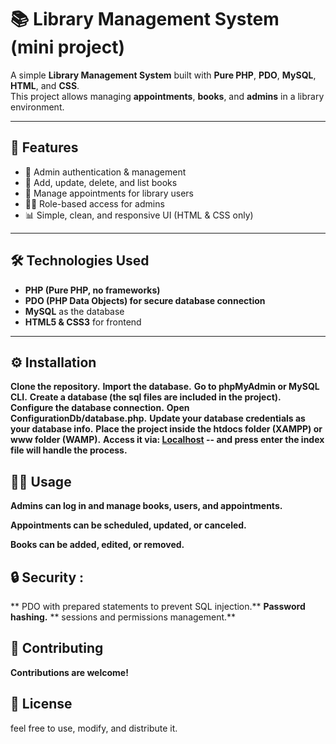# 📚 Library Management System (mini project)  

A simple **Library Management System** built with **Pure PHP**, **PDO**, **MySQL**, **HTML**, and **CSS**.  
This project allows managing **appointments**, **books**, and **admins** in a library environment.  

---

## 🚀 Features  
- 🔐 Admin authentication & management  
- 📖 Add, update, delete, and list books  
- 📅 Manage appointments for library users  
- 👨‍💻 Role-based access for admins  
- 📊 Simple, clean, and responsive UI (HTML & CSS only)  

---

## 🛠️ Technologies Used  
- **PHP (Pure PHP, no frameworks)**  
- **PDO (PHP Data Objects) for secure database connection**  
- **MySQL** as the database  
- **HTML5 & CSS3** for frontend  

---


## ⚙️ Installation

**Clone the repository.**
**Import the database.**
**Go to phpMyAdmin or MySQL CLI.**
**Create a database (the sql files are included in the project).**
**Configure the database connection.**
**Open ConfigurationDb/database.php.**
**Update your database credentials as your database info.**
**Place the project inside the htdocs folder (XAMPP) or www folder (WAMP).**
**Access it via: [Localhost](http://localhost/) -- and press enter the index file will handle the process.**

## 👨‍💻 Usage

**Admins can log in and manage books, users, and appointments.**

**Appointments can be scheduled, updated, or canceled.**

**Books can be added, edited, or removed.**

## 🔒 Security :

** PDO with prepared statements to prevent SQL injection.**
**Password hashing.**
** sessions and permissions management.**


## 🤝 Contributing

**Contributions are welcome!**

## 📜 License
feel free to use, modify, and distribute it.
